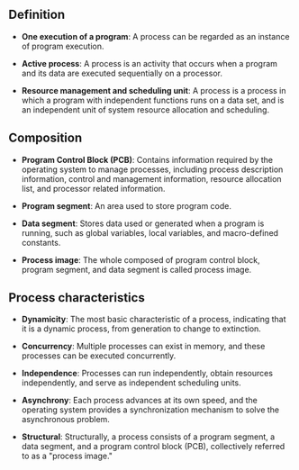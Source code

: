 ## **Definition**

- **One execution of a program**: A process can be regarded as an instance of program execution.

- **Active process**: A process is an activity that occurs when a program and its data are executed sequentially on a processor.

- **Resource management and scheduling unit**: A process is a process in which a program with independent functions runs on a data set, and is an independent unit of system resource allocation and scheduling.

## **Composition**

- **Program Control Block (PCB)**: Contains information required by the operating system to manage processes, including process description information, control and management information, resource allocation list, and processor related information.

- **Program segment**: An area used to store program code.

- **Data segment**: Stores data used or generated when a program is running, such as global variables, local variables, and macro-defined constants.

- **Process image**: The whole composed of program control block, program segment, and data segment is called process image.

## **Process characteristics**

- **Dynamicity**: The most basic characteristic of a process, indicating that it is a dynamic process, from generation to change to extinction.

- **Concurrency**: Multiple processes can exist in memory, and these processes can be executed concurrently.
- **Independence**: Processes can run independently, obtain resources independently, and serve as independent scheduling units.
- **Asynchrony**: Each process advances at its own speed, and the operating system provides a synchronization mechanism to solve the asynchronous problem.
- **Structural**: Structurally, a process consists of a program segment, a data segment, and a program control block (PCB), collectively referred to as a "process image."